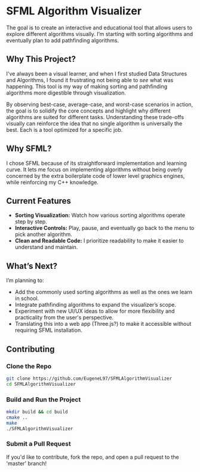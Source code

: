 # SFML Algorithm Visualizer

The goal is to create an interactive and educational tool that allows users to explore different algorithms visually. I’m starting with sorting algorithms and eventually plan to add pathfinding algorithms. 

## Why This Project?

I've always been a visual learner, and when I first studied Data Structures and Algorithms, I found it frustrating not being able to *see* what was happening. This tool is my way of making sorting and pathfinding algorithms more digestible through visualization.

By observing best-case, average-case, and worst-case scenarios in action, the goal is to solidify the core concepts and highlight why different algorithms are suited for different tasks. Understanding these trade-offs visually can reinforce the idea that no single algorithm is universally the best. Each is a tool optimized for a specific job.

## Why SFML?

I chose SFML because of its straightforward implementation and learning curve. It lets me focus on implementing algorithms without being overly concerned by the extra boilerplate code of lower level graphics engines, while reinforcing my C++ knowledge.

## Current Features

- **Sorting Visualization:** Watch how various sorting algorithms operate step by step.
- **Interactive Controls:** Play, pause, and eventually go back to the menu to pick another algorithm.
- **Clean and Readable Code:** I prioritize readability to make it easier to understand and maintain.

## What’s Next?

I’m planning to:
- Add the commonly used sorting algorithms as well as the ones we learn in school.
- Integrate pathfinding algorithms to expand the visualizer’s scope.
- Experiment with new UI/UX ideas to allow for more flexibility and practicality from the user's perspective.
- Translating this into a web app (Three.js?) to make it accessible without requiring SFML installation.
  
## Contributing
### Clone the Repo

```bash
git clone https://github.com/EugeneL97/SFMLAlgorithmVisualizer
cd SFMLAlgorithmVisualizer
```
### Build and Run the Project

```bash
mkdir build && cd build
cmake ..
make
./SFMLAlgorithmVisualizer
```
### Submit a Pull Request

If you'd like to contribute, fork the repo, and open a pull request to the 'master' branch!
